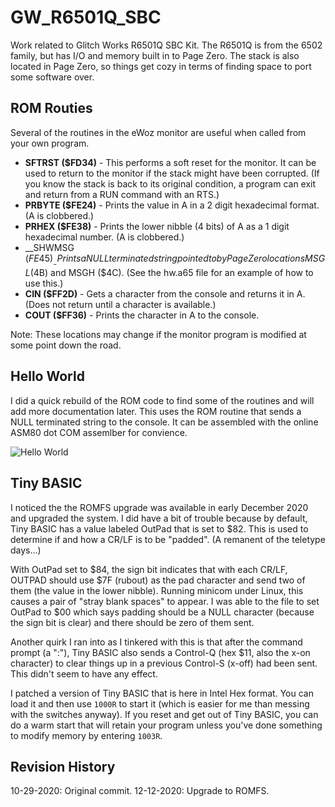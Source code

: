 # GW_R6501Q_SBC
Work related to Glitch Works R6501Q SBC Kit. The R6501Q is from the 6502 family, but has I/O and memory built in to Page Zero. The stack is also located in Page Zero, so things get cozy in terms of finding space to port some software over.

## ROM Routies
Several of the routines in the eWoz monitor are useful when called from your own program.

* __SFTRST ($FD34)__ - This performs a soft reset for the monitor. It can be used to return to the monitor if the stack might have been corrupted. (If you know the stack is back to its original condition, a program can exit and return from a RUN command with an RTS.)
* __PRBYTE ($FE24)__ - Prints the value in A in a 2 digit hexadecimal format. (A is clobbered.)
* __PRHEX ($FE38)__ - Prints the lower nibble (4 bits) of A as a 1 digit hexadecimal number. (A is clobbered.)
* __SHWMSG ($FE45)__ - Prints a NULL terminated string pointed to by Page Zero locations MSGL ($4B) and MSGH ($4C). (See the hw.a65 file for an example of how to use this.)
* __CIN ($FF2D)__ - Gets a character from the console and returns it in A. (Does not return until a character is available.)
* __COUT ($FF36)__ - Prints the character in A to the console.

Note: These locations may change if the monitor program is modified at some point down the road.

## Hello World
I did a quick rebuild of the ROM code to find some of the routines and will add more documentation later. This uses the ROM routine that sends a NULL terminated string to the console. It can be assembled with the online ASM80 dot COM assemlber for convience.

![Hello World](https://github.com/w4jbm/GW_R6501Q_SBC/raw/main/hw_25Oct2020.png)


## Tiny BASIC

I noticed the the ROMFS upgrade was available in early December 2020 and upgraded the system. I did have a bit of trouble because by default, Tiny BASIC has a value labeled OutPad that is set to $82. This is used to determine if and how a CR/LF is to be "padded". (A remanent of the teletype days...)

With OutPad set to $84, the sign bit indicates that with each CR/LF, OUTPAD should use $7F (rubout) as the pad character and send two of them (the value in the lower nibble). Running minicom under Linux, this causes a pair of "stray blank spaces" to appear. I was able to the file to set OutPad to $00 which says padding should be a NULL character (because the sign bit is clear) and there should be zero of them sent.

Another quirk I ran into as I tinkered with this is that after the command prompt (a ":"), Tiny BASIC also sends a Control-Q (hex $11, also the x-on character) to clear things up in a previous Control-S (x-off) had been sent. This didn't seem to have any effect.

I patched a version of Tiny BASIC that is here in Intel Hex format. You can load it and then use `1000R` to start it (which is easier for me than messing with the switches anyway). If you reset and get out of Tiny BASIC, you can do a warm start that will retain your program unless you've done something to modify memory by entering `1003R`.


## Revision History
10-29-2020: Original commit.
12-12-2020: Upgrade to ROMFS.

